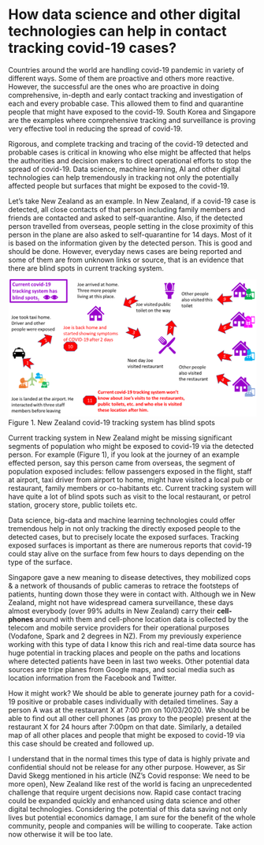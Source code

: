 # How data science and other digital technologies can help in contact tracking covid-19 cases?

Countries around the world are handling covid-19 pandemic in variety of different ways. Some of them are proactive and others more reactive. However, the successful are the ones who are proactive in doing comprehensive, in-depth and early contact tracking and investigation of each and every probable case. This allowed them to find and quarantine people that might have exposed to the covid-19.  South Korea and Singapore are the examples where comprehensive tracking and surveillance is proving very effective tool in reducing the spread of covid-19. 

Rigorous, and complete tracking and tracing of the covid-19 detected and probable cases is critical in knowing who else might be affected that helps the authorities and decision makers to direct operational efforts to stop the spread of covid-19. Data science, machine learning, AI and other digital technologies can help tremendously in tracking not only the potentially affected people but surfaces that might be exposed to the covid-19. 

Let’s take New Zealand as an example. In New Zealand, if a covid-19 case is detected, all close contacts of that person including family members and friends are contacted and asked to self-quarantine. Also, if the detected person travelled from overseas, people setting in the close proximity of this person in the plane are also asked to self-quarantine for 14 days. Most of it is based on the information given by the detected person.  This is good and should be done. However, everyday news cases are being reported and some of them are from unknown links or source, that is an evidence that there are blind spots in current tracking system. 
 
 ![NZ tracking has blind spots](https://github.com/Dr-MunirShah/covid-19/blob/master/NZ%20tracking%20has%20blind%20spots.png)
 Figure 1. New Zealand covid-19 tracking system has blind spots
 
Current tracking system in New Zealand might be missing significant segments of population who might be exposed to covid-19 via the detected person. For example (Figure 1), if you look at the journey of an example effected person, say this person came from overseas, the segment of population exposed includes:  fellow passengers exposed in the flight, staff at airport, taxi driver from airport to home, might have visited a local pub or restaurant,  family members or co-habitants etc. Current tracking system will have quite a lot of blind spots such as visit to the local restaurant, or petrol station, grocery store, public toilets etc. 

Data science, big-data and machine learning technologies could offer tremendous help in not only tracking the directly exposed people to the detected cases, but to precisely locate the exposed surfaces. Tracking exposed surfaces is important as there are numerous reports that covid-19 could stay alive on the surface from few hours to days depending on the type of the surface. 

Singapore gave a new meaning to disease detectives, they mobilized cops & a network of thousands of public cameras to retrace the footsteps of patients, hunting down those they were in contact with. Although we in New Zealand, might not have widespread camera surveillance, these days almost everybody (over 99% adults in New Zealand) carry their **cell-phones** around with them and cell-phone location data is collected by the telecom and mobile service providers for their operational purposes (Vodafone, Spark and 2 degrees in NZ). From my previously experience working with this type of data I know this rich and real-time data source has huge potential in tracking places and people on the paths and locations where detected patients have been in last two weeks. Other potential data sources are tripe planes from Google maps, and social media such as location information from the Facebook and Twitter. 

How it might work? We should be able to generate journey path for a covid-19 positive or probable cases individually with detailed timelines. Say a person A was at the restaurant X at 7:00 pm on 10/03/2020. We should be able to find out all other cell phones (as proxy to the people) present at the restaurant X for 24 hours after 7:00pm on that date. Similarly, a detailed map of all other places and people that might be exposed to covid-19 via this case should be created and followed up. 

I understand that in the normal times this type of data is highly private and confidential should not be release for any other purpose. However, as Sir David Skegg mentioned in his article (NZ’s Covid response: We need to be more open), New Zealand like rest of the world is facing an unprecedented challenge that require urgent decisions now. Rapid case contact tracing could be expanded quickly and enhanced using data science and other digital technologies. Considering the potential of this data saving not only lives but potential economics damage, I am sure for the benefit of the whole community, people and companies will be willing to cooperate. Take action now otherwise it will be too late. 
